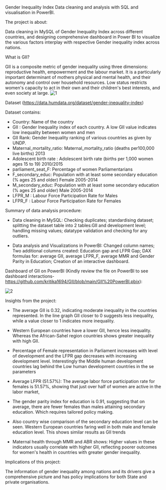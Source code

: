 Gender Inequality Index Data cleaning and analysis with SQL and visualisation in PowerBI.

The project is about: 

Data cleaning in MySQL of Gender Inequality Index across different countries, and designing comprehensive dashboard in Power BI to visualize the various factors interplay with respective Gender inequality index across nations.

What is GII?

GII is a composite metric of gender inequality using three dimensions: reproductive health, empowerment and the labour market. It is a particularly important determinant of mothers physical and mental health, and their autonomy and control over household resources. Low status restricts women's capacity to act in their own and their children's best interests, and even society at large. 
                                                 ![1](https://github.com/user-attachments/assets/a2db42b4-8109-4e65-a384-66ad0b00e48c)


 Dataset  (https://data.humdata.org/dataset/gender-inequality-index)
  
 Dataset contains:
 
  - Country: Name of the country
  - GII : Gender Inequality index of each country. A low GII value indicates low inequality between women and men
  - GII Rank: Gender Inequality ranking of various countries as given by UNDP.
  - Maternal_mortality_ratio: Maternal_mortality_ratio (deaths per100,000 live births) 2013 
  - Adolescent birth rate : Adolescent birth rate (births per 1,000 women ages 15 to 19) 2010/2015
  - parliament_seat_F: Percentage of women Parliamentarians
  - F_secondary_educ: Population with at least some secondary education (% ages 25 and older) Female 2005-2014
  - M_secondary_educ: Population with at least some secondary education (% ages 25 and older) Male 2005-2014
  - LFPR_M : Labour Force Participation Rate for Males
  - LFPR_F : Labour Force Participation Rate for Females

Summary of data analysis procedure:

 - Data cleaning in MySQL: Checking duplicates; standardising dataset; splitting the dataset table into 2 tables:GII and development level;
                           handling missing values; datatype validation and checking for any outliers.
   
 - Data analysis and Visualizations in PowerBI: Changed column names; Two additional columns created: Education gap and LFPR Gap; DAX formulas for: average GII,
                                                average LFPR_F, average MMR and Gender Parity in Education; Creation of an interactive dashboard.

Dashboard of GII on PowerBI (Kindly review the file on PowerBI to see dashboard interactions- https://github.com/kritika1694/GII/blob/main/GII%20PowerBI.pbix):

![2](https://github.com/user-attachments/assets/ec96630e-350b-4a87-806e-71a52f348e12)



Insights from the project:

 - The average GII is 0.32, indicating moderate inequality in the countries represented. In the line graph GII closer to 0 suggests less inequality, while a value closer to 1 indicates more inequality.

 - Western European countries have a lower GII, hence less inequality. Whereas the African-Sahel region countries shows greater inequality with high GII.

 - Percentage of Female representation in Parliament increases with level of development and the LFPR gap decreases with increasing development level. Interestingly the Middle human development countries lag 
   behind the Low human development countries in the se parameters

 - Average LFPR (51.57%): The average labor force participation rate for females is 51.57%, showing that just over half of women are active in the labor market,

 - The gender parity index for education is 0.91, suggesting that on average, there are fewer females than males attaining secondary education. Which requires tailored policy making.

 - Also country wise comparison of the secondary education level can be seen. Western European countries faring well in both male and female education level. This shows similar results as GII trends

 - Maternal health through MMR and ABR shows: Higher values in these indicators usually correlate with higher GII, reflecting poorer outcomes for women's health in countries with greater gender inequality.

Implications of this project: 

The information of gender inequality among nations and its drivers give a comprehensive picture and has policy implications for both State and private organisations.
